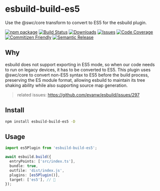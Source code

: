 # esbuild-build-es5

Use the @swc/core transform to convert to ES5 for the esbuild plugin.

[![npm package][npm-img]][npm-url]
[![Build Status][build-img]][build-url]
[![Downloads][downloads-img]][downloads-url]
[![Issues][issues-img]][issues-url]
[![Code Coverage][codecov-img]][codecov-url]
[![Commitizen Friendly][commitizen-img]][commitizen-url]
[![Semantic Release][semantic-release-img]][semantic-release-url]

## Why

esbuild does not support exporting in ES5 mode, so when our code needs to run on legacy devices, it has to be converted to ES5. This plugin uses @swc/core to convert non-ES5 syntax to ES5 before the build process, preserving the ES module format, allowing esbuild to maintain its tree shaking ability while also supporting source map generation.

> related issues: https://github.com/evanw/esbuild/issues/297


## Install

```bash
npm install esbuild-build-es5 -D
```

## Usage

```ts
import es5Plugin from 'esbuild-build-es5';

await esbuild.build({
  entryPoints: ['src/index.ts'],
  bundle: true,
  outfile: 'dist/index.js',
  plugins: [es5Plugin()],
  target: ['es5'], // 🚀
});
```



[build-img]:https://github.com/noyobo/esbuild-plugin-es5/actions/workflows/release.yml/badge.svg
[build-url]:https://github.com/noyobo/esbuild-plugin-es5/actions/workflows/release.yml
[downloads-img]:https://img.shields.io/npm/dt/esbuild-plugin-es5
[downloads-url]:https://www.npmtrends.com/esbuild-plugin-es5
[npm-img]:https://img.shields.io/npm/v/esbuild-plugin-es5
[npm-url]:https://www.npmjs.com/package/esbuild-plugin-es5
[issues-img]:https://img.shields.io/github/issues/noyobo/esbuild-plugin-es5
[issues-url]:https://github.com/noyobo/esbuild-plugin-es5/issues
[codecov-img]:https://codecov.io/gh/noyobo/esbuild-plugin-es5/branch/main/graph/badge.svg
[codecov-url]:https://codecov.io/gh/noyobo/esbuild-plugin-es5
[semantic-release-img]:https://img.shields.io/badge/%20%20%F0%9F%93%A6%F0%9F%9A%80-semantic--release-e10079.svg
[semantic-release-url]:https://github.com/semantic-release/semantic-release
[commitizen-img]:https://img.shields.io/badge/commitizen-friendly-brightgreen.svg
[commitizen-url]:http://commitizen.github.io/cz-cli/
